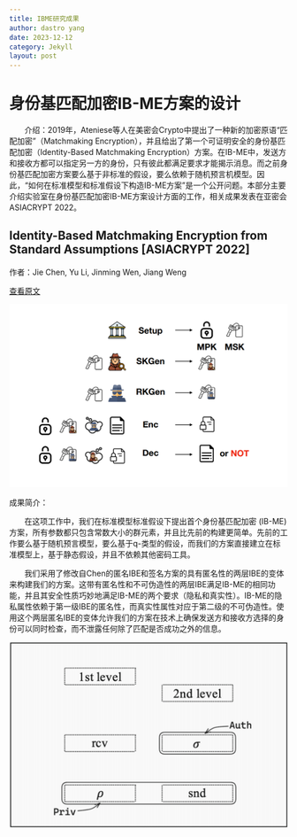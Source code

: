 ```yaml
---
title: IBME研究成果
author: dastro yang
date: 2023-12-12
category: Jekyll
layout: post
---
```


# 身份基匹配加密IB-ME方案的设计

&nbsp;&nbsp;&nbsp;&nbsp;&nbsp;&nbsp;&nbsp;介绍：2019年，Ateniese等人在美密会Crypto中提出了一种新的加密原语“匹配加密”（Matchmaking Encryption），并且给出了第一个可证明安全的身份基匹配加密（Identity-Based Matchmaking Encryption）方案。在IB-ME中，发送方和接收方都可以指定另一方的身份，只有彼此都满足要求才能揭示消息。而之前身份基匹配加密方案要么基于非标准的假设，要么依赖于随机预言机模型。因此，“如何在标准模型和标准假设下构造IB-ME方案”是一个公开问题。本部分主要介绍实验室在身份基匹配加密IB-ME方案设计方面的工作，相关成果发表在亚密会ASIACRYPT 2022。

## Identity-Based Matchmaking Encryption from Standard Assumptions [ASIACRYPT 2022]

作者：Jie Chen, Yu Li, Jinming Wen, Jiang Weng

[查看原文](https://link.springer.com/chapter/10.1007/978-3-031-22969-5_14)

<img src="../assets/ibme.png">

成果简介：

&nbsp;&nbsp;&nbsp;&nbsp;&nbsp;&nbsp;&nbsp;在这项工作中，我们在标准模型标准假设下提出首个身份基匹配加密 (IB-ME)方案，所有参数都只包含常数大小的群元素，并且比先前的构建更简单。先前的工作要么基于随机预言模型，要么基于q-类型的假设，而我们的方案直接建立在标准模型上，基于静态假设，并且不依赖其他密码工具。

&nbsp;&nbsp;&nbsp;&nbsp;&nbsp;&nbsp;&nbsp;我们采用了修改自Chen的匿名IBE和签名方案的具有匿名性的两层IBE的变体来构建我们的方案。这带有匿名性和不可伪造性的两层IBE满足IB-ME的相同功能，并且其安全性质巧妙地满足IB-ME的两个要求（隐私和真实性）。IB-ME的隐私属性依赖于第一级IBE的匿名性，而真实性属性对应于第二级的不可伪造性。使用这个两层匿名IBE的变体允许我们的方案在技术上确保发送方和接收方选择的身份可以同时检查，而不泄露任何除了匹配是否成功之外的信息。


<img src="../assets/ibme2.png">
